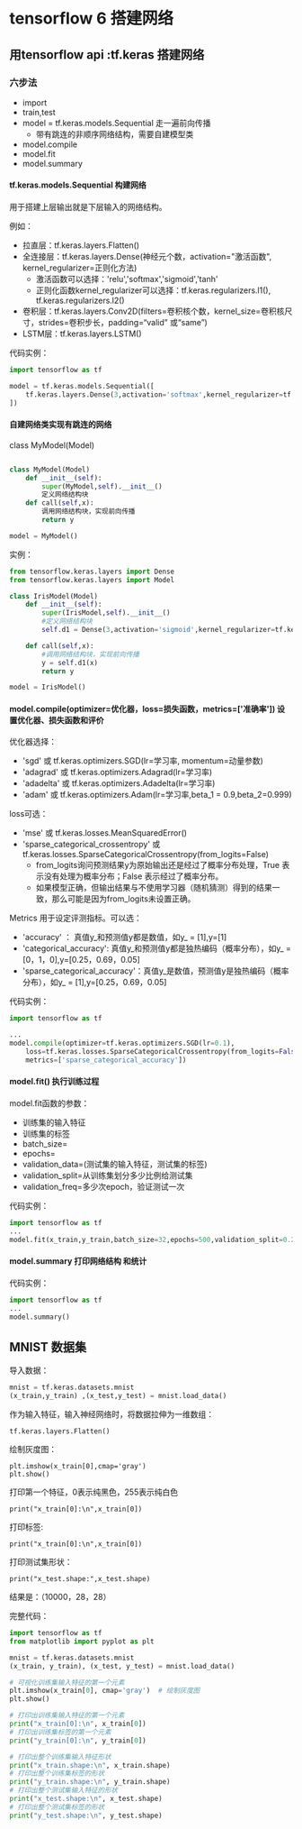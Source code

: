 # tensorflow 6 搭建网络

## 用tensorflow api :tf.keras 搭建网络

### 六步法
- import
- train,test
- model = tf.keras.models.Sequential 走一遍前向传播
  - 带有跳连的非顺序网络结构，需要自建模型类
- model.compile
- model.fit
- model.summary

#### tf.keras.models.Sequential 构建网络

用于搭建上层输出就是下层输入的网络结构。

例如：
- 拉直层：tf.keras.layers.Flatten()
- 全连接层：tf.keras.layers.Dense(神经元个数，activation="激活函数", kernel_regularizer=正则化方法)
  - 激活函数可以选择：'relu','softmax','sigmoid','tanh'
  - 正则化函数kernel_regularizer可以选择：tf.keras.regularizers.l1(), tf.keras.regularizers.l2()
- 卷积层：tf.keras.layers.Conv2D(filters=卷积核个数，kernel_size=卷积核尺寸，strides=卷积步长，padding=“valid” 或“same”)
- LSTM层：tf.keras.layers.LSTM()

代码实例：
```python
import tensorflow as tf

model = tf.keras.models.Sequential([
    tf.keras.layers.Dense(3,activation='softmax',kernel_regularizer=tf.keras.regularizers.l2())
])
```

#### 自建网络类实现有跳连的网络
class MyModel(Model)

```python

class MyModel(Model)
    def __init__(self):
        super(MyModel,self).__init__()
        定义网络结构块
    def call(self,x):
        调用网络结构块，实现前向传播
        return y

model = MyModel()
```

实例：
```python
from tensorflow.keras.layers import Dense
from tensorflow.keras.layers import Model

class IrisModel(Model)
    def __init__(self):
        super(IrisModel,self).__init__()
        #定义网络结构块
        self.d1 = Dense(3,activation='sigmoid',kernel_regularizer=tf.keras.regularizers.l2())

    def call(self,x):
        #调用网络结构块，实现前向传播
        y = self.d1(x)
        return y

model = IrisModel()
```
#### model.compile(optimizer=优化器，loss=损失函数，metrics=['准确率']) 设置优化器、损失函数和评价

优化器选择：
- 'sgd' 或 tf.keras.optimizers.SGD(lr=学习率, momentum=动量参数)
- 'adagrad' 或 tf.keras.optimizers.Adagrad(lr=学习率)
- 'adadelta' 或 tf.keras.optimizers.Adadelta(lr=学习率)
- 'adam' 或  tf.keras.optimizers.Adam(lr=学习率,beta_1 = 0.9,beta_2=0.999)

loss可选：
- 'mse' 或 tf.keras.losses.MeanSquaredError()
- 'sparse_categorical_crossentropy' 或 tf.keras.losses.SparseCategoricalCrossentropy(from_logits=False)
  - from_logits询问预测结果y为原始输出还是经过了概率分布处理，True 表示没有处理为概率分布；False 表示经过了概率分布。
  - 如果模型正确，但输出结果与不使用学习器（随机猜测）得到的结果一致，那么可能是因为from_logits未设置正确。

Metrics 用于设定评测指标。可以选：
- 'accuracy' ： 真值y_和预测值y都是数值，如y_ = [1],y=[1]
- 'categorical_accuracy': 真值y_和预测值y都是独热编码（概率分布），如y_ = [0，1，0],y=[0.25，0.69，0.05]
- 'sparse_categorical_accuracy'：真值y_是数值，预测值y是独热编码（概率分布），如y_ = [1],y=[0.25，0.69，0.05]

代码实例：
```python
import tensorflow as tf

...
model.compile(optimizer=tf.keras.optimizers.SGD(lr=0.1),
    loss=tf.keras.losses.SparseCategoricalCrossentropy(from_logits=False),
    metrics=['sparse_categorical_accuracy'])

```

#### model.fit() 执行训练过程
model.fit函数的参数：
- 训练集的输入特征
- 训练集的标签
- batch_size=
- epochs=
- validation_data=(测试集的输入特征，测试集的标签)
- validation_split=从训练集划分多少比例给测试集
- validation_freq=多少次epoch，验证测试一次

代码实例：
```python
import tensorflow as tf
...
model.fit(x_train,y_train,batch_size=32,epochs=500,validation_split=0.2,validation_freq=20)

```
#### model.summary 打印网络结构 和统计

代码实例：
```python
import tensorflow as tf
...
model.summary()
```

## MNIST 数据集

导入数据：
```python
mnist = tf.keras.datasets.mnist
(x_train,y_train) ,(x_test,y_test) = mnist.load_data()
```

作为输入特征，输入神经网络时，将数据拉伸为一维数组：

```tf.keras.layers.Flatten()```

绘制灰度图：
```
plt.imshow(x_train[0],cmap='gray')
plt.show()
```
打印第一个特征，0表示纯黑色，255表示纯白色
```
print("x_train[0]:\n",x_train[0])
```

打印标签:
```
print("x_train[0]:\n",x_train[0])
```

打印测试集形状：
```
print("x_test.shape:",x_test.shape)
```
结果是：（10000，28，28）

完整代码：
```python
import tensorflow as tf
from matplotlib import pyplot as plt

mnist = tf.keras.datasets.mnist
(x_train, y_train), (x_test, y_test) = mnist.load_data()

# 可视化训练集输入特征的第一个元素
plt.imshow(x_train[0], cmap='gray')  # 绘制灰度图
plt.show()

# 打印出训练集输入特征的第一个元素
print("x_train[0]:\n", x_train[0])
# 打印出训练集标签的第一个元素
print("y_train[0]:\n", y_train[0])

# 打印出整个训练集输入特征形状
print("x_train.shape:\n", x_train.shape)
# 打印出整个训练集标签的形状
print("y_train.shape:\n", y_train.shape)
# 打印出整个测试集输入特征的形状
print("x_test.shape:\n", x_test.shape)
# 打印出整个测试集标签的形状
print("y_test.shape:\n", y_test.shape)
```

